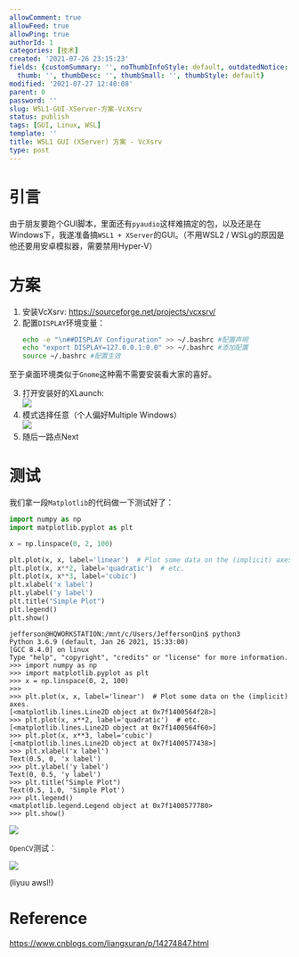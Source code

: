 ```yaml
---
allowComment: true
allowFeed: true
allowPing: true
authorId: 1
categories: [技术]
created: '2021-07-26 23:15:23'
fields: {customSummary: '', noThumbInfoStyle: default, outdatedNotice: 'no', reprint: standard,
  thumb: '', thumbDesc: '', thumbSmall: '', thumbStyle: default}
modified: '2021-07-27 12:40:08'
parent: 0
password: ''
slug: WSL1-GUI-XServer-方案-VcXsrv
status: publish
tags: [GUI, Linux, WSL]
template: ''
title: WSL1 GUI (XServer) 方案 - VcXsrv
type: post
---
```

# 引言

由于朋友要跑个GUI脚本，里面还有`pyaudio`这样难搞定的包，以及还是在Windows下，我遂准备搞`WSL1 + XServer`的GUI。（不用WSL2 / WSLg的原因是他还要用安卓模拟器，需要禁用Hyper-V）

# 方案

1. 安装VcXsrv: https://sourceforge.net/projects/vcxsrv/
2. 配置`DISPLAY`环境变量：
	```bash
	echo -e "\n##DISPLAY Configuration" >> ~/.bashrc #配置声明
	echo "export DISPLAY=127.0.0.1:0.0" >> ~/.bashrc #添加配置
	source ~/.bashrc #配置生效
	```

至于桌面环境类似于`Gnome`这种需不需要安装看大家的喜好。

3. 打开安装好的XLaunch: <br/>
   ![](https://cdn.jsdelivr.net/gh/JeffersonQin/blog-asset@latest/usr/picgo/20210727123237.png)
4. 模式选择任意（个人偏好Multiple Windows）<br/>
   ![](https://cdn.jsdelivr.net/gh/JeffersonQin/blog-asset@latest/usr/picgo/20210727123255.png)
5. 随后一路点Next

# 测试

我们拿一段`Matplotlib`的代码做一下测试好了：

```python
import numpy as np
import matplotlib.pyplot as plt

x = np.linspace(0, 2, 100)

plt.plot(x, x, label='linear')  # Plot some data on the (implicit) axes.
plt.plot(x, x**2, label='quadratic')  # etc.
plt.plot(x, x**3, label='cubic')
plt.xlabel('x label')
plt.ylabel('y label')
plt.title("Simple Plot")
plt.legend()
plt.show()
```

```
jefferson@HQWORKSTATION:/mnt/c/Users/JeffersonQin$ python3
Python 3.6.9 (default, Jan 26 2021, 15:33:00)
[GCC 8.4.0] on linux
Type "help", "copyright", "credits" or "license" for more information.
>>> import numpy as np
>>> import matplotlib.pyplot as plt
>>> x = np.linspace(0, 2, 100)
>>>
>>> plt.plot(x, x, label='linear')  # Plot some data on the (implicit) axes.
[<matplotlib.lines.Line2D object at 0x7f1400564f28>]
>>> plt.plot(x, x**2, label='quadratic')  # etc.
[<matplotlib.lines.Line2D object at 0x7f1400564f60>]
>>> plt.plot(x, x**3, label='cubic')
[<matplotlib.lines.Line2D object at 0x7f1400577438>]
>>> plt.xlabel('x label')
Text(0.5, 0, 'x label')
>>> plt.ylabel('y label')
Text(0, 0.5, 'y label')
>>> plt.title("Simple Plot")
Text(0.5, 1.0, 'Simple Plot')
>>> plt.legend()
<matplotlib.legend.Legend object at 0x7f1400577780>
>>> plt.show()
```

![](https://cdn.jsdelivr.net/gh/JeffersonQin/blog-asset@latest/usr/picgo/20210727123149.png)

`OpenCV`测试：

![](https://cdn.jsdelivr.net/gh/JeffersonQin/blog-asset@latest/usr/picgo/20210727123914.png)

(liyuu awsl!)

# Reference

https://www.cnblogs.com/liangxuran/p/14274847.html
